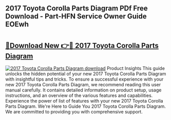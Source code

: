 ## 2017 Toyota Corolla Parts Diagram PDf Free Download - Part-HFN Service Owner Guide EOEwh

# <h2><a href="http://dfmiy7.blite.top/?on=2017+Toyota+Corolla+Parts+Diagram">🔗Download New 👉🔴 2017 Toyota Corolla Parts Diagram</a></h2>

[![2017 Toyota Corolla Parts Diagram download](https://i.imgur.com/lujVjoI.png)](http://dfmiy7.blite.top/?on=2017+Toyota+Corolla+Parts+Diagram)
Product Insights This guide unlocks the hidden potential of your new 2017 Toyota Corolla Parts Diagram with insightful tips and tricks. To ensure a successful experience with your new 2017 Toyota Corolla Parts Diagram, we recommend reading this user manual carefully. It contains detailed information on product setup, usage instructions, and an overview of the various features and capabilities. Experience the power of list of features with your new 2017 Toyota Corolla Parts Diagram. We're Here to Guide You 2017 Toyota Corolla Parts Diagram. We are committed to providing you with comprehensive support.

